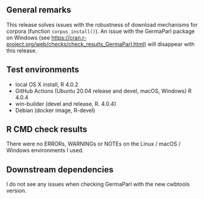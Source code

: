 ## General remarks

This release solves issues with the robustness of download mechanisms for corpora (function `corpus_install()`). An issue with the GermaParl package on Windows (see https://cran.r-project.org/web/checks/check_results_GermaParl.html) will disappear with this release. 


## Test environments

* local OS X install, R 4.0.2
* GitHub Actions (Ubuntu 20.04 release and devel, macOS, Windows) R 4.0.4
* win-builder (devel and release, R. 4.0.4)
* Debian (docker image, R-devel)

## R CMD check results

There were no ERRORs, WARNINGs or NOTEs on the Linux / macOS / Windows environments I used. 


## Downstream dependencies

I do not see any issues when checking GermaParl with the new cwbtools version.


